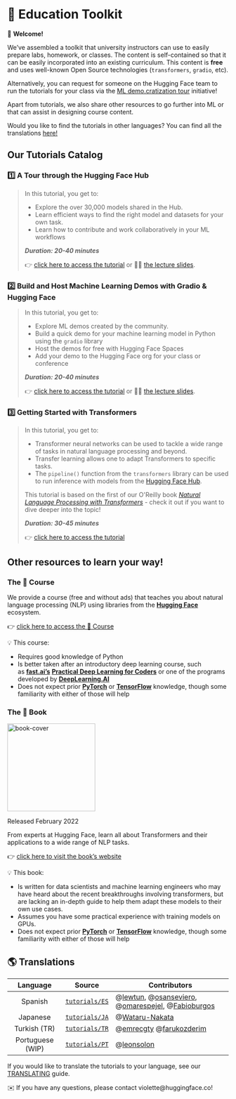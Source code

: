 # 🤗 Education Toolkit

<aside>

👋 **Welcome!**

We’ve assembled a toolkit that university instructors can use to easily prepare labs, homework, or classes. The content is self-contained so that it can be easily incorporated into an existing curriculum. This content is **free** and uses well-known Open Source technologies (`transformers`, `gradio`, etc).

Alternatively, you can request for someone on the Hugging Face team to run the tutorials for your class via the [ML demo.cratization tour](https://www.notion.so/ML-Demo-cratization-tour-with-66847a294abd4e9785e85663f5239652) initiative!

Apart from tutorials, we also share other resources to go further into ML or that can assist in designing course content.

</aside>

Would you like to find the tutorials in other languages? You can find all the translations [here!](https://github.com/huggingface/education-toolkit#-languages-and-translations)

## **Our Tutorials Catalog**

### 1️⃣ A Tour through the Hugging Face Hub

> In this tutorial, you get to:
>
> - Explore the over 30,000 models shared in the Hub.
> - Learn efficient ways to find the right model and datasets for your own task.
> - Learn how to contribute and work collaboratively in your ML workflows
>
> **_Duration: 20-40 minutes_**
>
> 👉 [click here to access the tutorial](https://www.notion.so/Workshop-A-Tour-through-the-Hugging-Face-Hub-2098e4bae9ba4288857e85c87ff1c851) or 👩‍🏫 [the lecture slides](https://docs.google.com/presentation/d/1zQqpFTcpNLV7haj2Inw2qKHq8DjfZEaiObW1ZkLvPWM/edit?usp=sharing).

### 2️⃣ Build and Host Machine Learning Demos with Gradio & Hugging Face

> In this tutorial, you get to:
>
> - Explore ML demos created by the community.
> - Build a quick demo for your machine learning model in Python using the `gradio` library
> - Host the demos for free with Hugging Face Spaces
> - Add your demo to the Hugging Face org for your class or conference
>
> **_Duration: 20-40 minutes_**
>
> 👉 [click here to access the tutorial](https://colab.research.google.com/github/huggingface/education-toolkit/blob/main/tutorials/EN/02_ml-demos-with-gradio.ipynb) or 👩‍🏫 [the lecture slides](https://docs.google.com/presentation/d/14EU_xjtINXtpidWLnUvfcEpmxN46ORS-PLpwfUf8C1I/edit?usp=sharing).

### 3️⃣ Getting Started with Transformers

> In this tutorial, you get to:
>
> - Transformer neural networks can be used to tackle a wide range of tasks in natural language processing and beyond.
> - Transfer learning allows one to adapt Transformers to specific tasks.
> - The `pipeline()` function from the `transformers` library can be used to run inference with models from the [Hugging Face Hub](https://huggingface.co/models).
>
> This tutorial is based on the first of our O'Reilly book *[Natural Language Processing with Transformers](https://transformersbook.com/)* - check it out if you want to dive deeper into the topic!
>
> **_Duration: 30-45 minutes_**
>
> 👉 [click here to access the tutorial](https://colab.research.google.com/github/huggingface/education-toolkit/blob/main/tutorials/EN/03_getting-started-with-transformers.ipynb)

## **Other resources to learn your way!**

### **The 🤗 Course**

We provide a course (free and without ads) that teaches you about natural language processing (NLP) using libraries from the **[Hugging Face](https://huggingface.co/)** ecosystem.

👉 [click here to access the 🤗 Course](https://huggingface.co/course/chapter1/1)

<aside>
💡 This course:

- Requires good knowledge of Python
- Is better taken after an introductory deep learning course, such as **[fast.ai’s](https://www.fast.ai/)** **[Practical Deep Learning for Coders](https://course.fast.ai/)** or one of the programs developed by **[DeepLearning.AI](https://www.deeplearning.ai/)**
- Does not expect prior **[PyTorch](https://pytorch.org/)** or **[TensorFlow](https://www.tensorflow.org/)** knowledge, though some familiarity with either of those will help
</aside>

### **The 🤗 Book**

<img alt="book-cover" height=200 src="../../images/book_cover.jpg" id="book-cover"/>

Released February 2022

From experts at Hugging Face, learn all about Transformers and their applications to a wide range of NLP tasks.

👉 [click here to visit the book’s website](https://transformersbook.com/)

<aside>
💡 This book:

- Is written for data scientists and machine learning engineers who may have heard about the recent breakthroughs involving transformers, but are lacking an in-depth guide to help them adapt these models to their own use cases.
- Assumes you have some practical experience with training models on GPUs.
- Does not expect prior **[PyTorch](https://pytorch.org/)** or **[TensorFlow](https://www.tensorflow.org/)** knowledge, though some familiarity with either of those will help
</aside>


## 🌎 Translations

| Language | Source | Contributors |
|:---:|:---:|---|
| Spanish | [ `tutorials/ES` ]( https://github.com/huggingface/education-toolkit/tree/main/tutorials/ES ) | @[lewtun](https://github.com/lewtun), @[osanseviero](https://github.com/osanseviero), @[omarespejel](https://github.com/omarespejel), @[Fabioburgos](https://github.com/Fabioburgos) |
| Japanese | [ `tutorials/JA` ]( https://github.com/huggingface/education-toolkit/tree/main/tutorials/JA ) | @[Wataru-Nakata](https://github.com/Wataru-Nakata) |
| Turkish (TR) | [ `tutorials/TR` ]( https://github.com/huggingface/education-toolkit/tree/main/tutorials/TR ) | @[emrecgty](https://github.com/emrecgty/) @[farukozderim](https://github.com/FarukOzderim/)  |
| Portuguese (WIP) | [ `tutorials/PT` ]( https://github.com/huggingface/education-toolkit/tree/main/tutorials/PT ) | @[leonsolon](https://github.com/leonsolon/) |

If you would like to translate the tutorials to your language, see our [TRANSLATING](https://github.com/huggingface/education-toolkit#-languages-and-translations/TRANSLATING.md) guide.

<aside>
✉️ If you have any questions, please contact violette@huggingface.co!

</aside>
